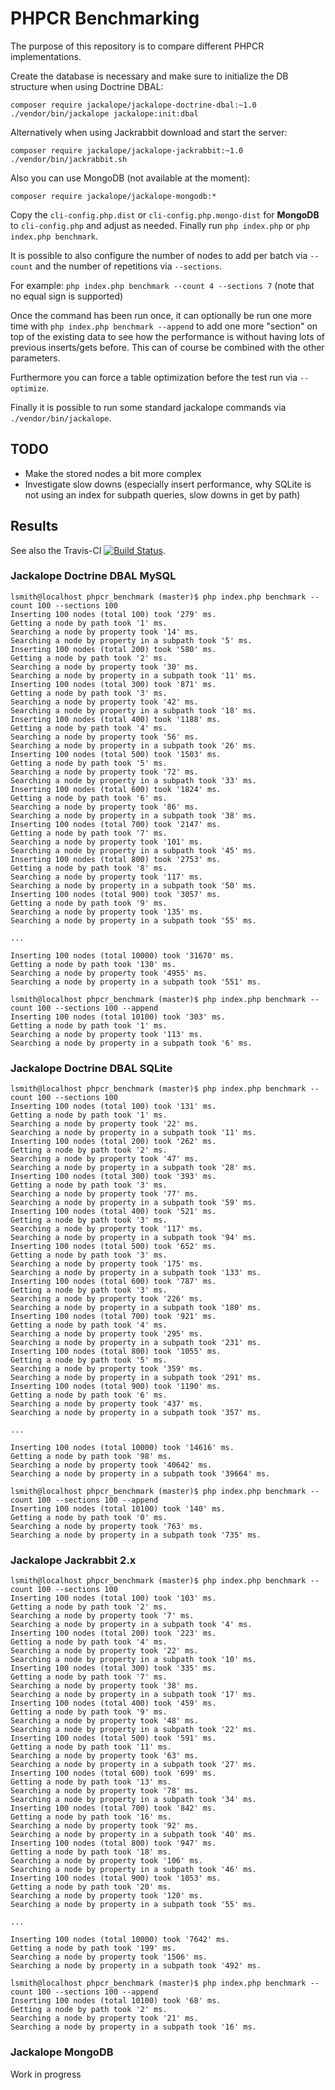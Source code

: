 # PHPCR Benchmarking

The purpose of this repository is to compare different PHPCR implementations.

Create the database is necessary and make sure to initialize the DB structure when using Doctrine DBAL:
```
composer require jackalope/jackalope-doctrine-dbal:~1.0
./vendor/bin/jackalope jackalope:init:dbal
```

Alternatively when using Jackrabbit download and start the server:
```
composer require jackalope/jackalope-jackrabbit:~1.0
./vendor/bin/jackrabbit.sh
```

Also you can use MongoDB (not available at the moment):
```
composer require jackalope/jackalope-mongodb:*
```

Copy the ``cli-config.php.dist`` or ``cli-config.php.mongo-dist`` for **MongoDB** to ``cli-config.php`` and adjust as needed.
Finally run ``php index.php`` or ``php index.php benchmark``.

It is possible to also configure the number of nodes to add per batch via ``--count`` and the number of
repetitions via ``--sections``.

For example: ``php index.php benchmark --count 4 --sections 7`` (note that no equal sign is supported)

Once the command has been run once, it can optionally be run one more time with ``php index.php benchmark --append``
to add one more "section" on top of the existing data to see how the performance is without having lots of previous
inserts/gets before. This can of course be combined with the other parameters.

Furthermore you can force a table optimization before the test run via ``--optimize``.

Finally it is possible to run some standard jackalope commands via ``./vendor/bin/jackalope``.

## TODO

* Make the stored nodes a bit more complex
* Investigate slow downs (especially insert performance, why SQLite is not using an index for subpath queries, slow downs in get by path)

## Results

See also the Travis-CI [![Build Status](https://travis-ci.org/lsmith77/phpcr_benchmark.svg?branch=master)](https://travis-ci.org/lsmith77/phpcr_benchmark).

### Jackalope Doctrine DBAL MySQL

```
lsmith@localhost phpcr_benchmark (master)$ php index.php benchmark --count 100 --sections 100
Inserting 100 nodes (total 100) took '279' ms.
Getting a node by path took '1' ms.
Searching a node by property took '14' ms.
Searching a node by property in a subpath took '5' ms.
Inserting 100 nodes (total 200) took '580' ms.
Getting a node by path took '2' ms.
Searching a node by property took '30' ms.
Searching a node by property in a subpath took '11' ms.
Inserting 100 nodes (total 300) took '871' ms.
Getting a node by path took '3' ms.
Searching a node by property took '42' ms.
Searching a node by property in a subpath took '18' ms.
Inserting 100 nodes (total 400) took '1188' ms.
Getting a node by path took '4' ms.
Searching a node by property took '56' ms.
Searching a node by property in a subpath took '26' ms.
Inserting 100 nodes (total 500) took '1503' ms.
Getting a node by path took '5' ms.
Searching a node by property took '72' ms.
Searching a node by property in a subpath took '33' ms.
Inserting 100 nodes (total 600) took '1824' ms.
Getting a node by path took '6' ms.
Searching a node by property took '86' ms.
Searching a node by property in a subpath took '38' ms.
Inserting 100 nodes (total 700) took '2147' ms.
Getting a node by path took '7' ms.
Searching a node by property took '101' ms.
Searching a node by property in a subpath took '45' ms.
Inserting 100 nodes (total 800) took '2753' ms.
Getting a node by path took '8' ms.
Searching a node by property took '117' ms.
Searching a node by property in a subpath took '50' ms.
Inserting 100 nodes (total 900) took '3057' ms.
Getting a node by path took '9' ms.
Searching a node by property took '135' ms.
Searching a node by property in a subpath took '55' ms.

...

Inserting 100 nodes (total 10000) took '31670' ms.
Getting a node by path took '130' ms.
Searching a node by property took '4955' ms.
Searching a node by property in a subpath took '551' ms.
```

```
lsmith@localhost phpcr_benchmark (master)$ php index.php benchmark --count 100 --sections 100 --append
Inserting 100 nodes (total 10100) took '303' ms.
Getting a node by path took '1' ms.
Searching a node by property took '113' ms.
Searching a node by property in a subpath took '6' ms.
```

### Jackalope Doctrine DBAL SQLite

```
lsmith@localhost phpcr_benchmark (master)$ php index.php benchmark --count 100 --sections 100
Inserting 100 nodes (total 100) took '131' ms.
Getting a node by path took '1' ms.
Searching a node by property took '22' ms.
Searching a node by property in a subpath took '11' ms.
Inserting 100 nodes (total 200) took '262' ms.
Getting a node by path took '2' ms.
Searching a node by property took '47' ms.
Searching a node by property in a subpath took '28' ms.
Inserting 100 nodes (total 300) took '393' ms.
Getting a node by path took '3' ms.
Searching a node by property took '77' ms.
Searching a node by property in a subpath took '59' ms.
Inserting 100 nodes (total 400) took '521' ms.
Getting a node by path took '3' ms.
Searching a node by property took '117' ms.
Searching a node by property in a subpath took '94' ms.
Inserting 100 nodes (total 500) took '652' ms.
Getting a node by path took '3' ms.
Searching a node by property took '175' ms.
Searching a node by property in a subpath took '133' ms.
Inserting 100 nodes (total 600) took '787' ms.
Getting a node by path took '3' ms.
Searching a node by property took '226' ms.
Searching a node by property in a subpath took '180' ms.
Inserting 100 nodes (total 700) took '921' ms.
Getting a node by path took '4' ms.
Searching a node by property took '295' ms.
Searching a node by property in a subpath took '231' ms.
Inserting 100 nodes (total 800) took '1055' ms.
Getting a node by path took '5' ms.
Searching a node by property took '359' ms.
Searching a node by property in a subpath took '291' ms.
Inserting 100 nodes (total 900) took '1190' ms.
Getting a node by path took '6' ms.
Searching a node by property took '437' ms.
Searching a node by property in a subpath took '357' ms.

...

Inserting 100 nodes (total 10000) took '14616' ms.
Getting a node by path took '98' ms.
Searching a node by property took '40642' ms.
Searching a node by property in a subpath took '39664' ms.
```

```
lsmith@localhost phpcr_benchmark (master)$ php index.php benchmark --count 100 --sections 100 --append
Inserting 100 nodes (total 10100) took '140' ms.
Getting a node by path took '0' ms.
Searching a node by property took '763' ms.
Searching a node by property in a subpath took '735' ms.
```

### Jackalope Jackrabbit 2.x

```
lsmith@localhost phpcr_benchmark (master)$ php index.php benchmark --count 100 --sections 100
Inserting 100 nodes (total 100) took '103' ms.
Getting a node by path took '2' ms.
Searching a node by property took '7' ms.
Searching a node by property in a subpath took '4' ms.
Inserting 100 nodes (total 200) took '223' ms.
Getting a node by path took '4' ms.
Searching a node by property took '22' ms.
Searching a node by property in a subpath took '10' ms.
Inserting 100 nodes (total 300) took '335' ms.
Getting a node by path took '7' ms.
Searching a node by property took '38' ms.
Searching a node by property in a subpath took '17' ms.
Inserting 100 nodes (total 400) took '459' ms.
Getting a node by path took '9' ms.
Searching a node by property took '48' ms.
Searching a node by property in a subpath took '22' ms.
Inserting 100 nodes (total 500) took '591' ms.
Getting a node by path took '11' ms.
Searching a node by property took '63' ms.
Searching a node by property in a subpath took '27' ms.
Inserting 100 nodes (total 600) took '699' ms.
Getting a node by path took '13' ms.
Searching a node by property took '78' ms.
Searching a node by property in a subpath took '34' ms.
Inserting 100 nodes (total 700) took '842' ms.
Getting a node by path took '16' ms.
Searching a node by property took '92' ms.
Searching a node by property in a subpath took '40' ms.
Inserting 100 nodes (total 800) took '947' ms.
Getting a node by path took '18' ms.
Searching a node by property took '106' ms.
Searching a node by property in a subpath took '46' ms.
Inserting 100 nodes (total 900) took '1053' ms.
Getting a node by path took '20' ms.
Searching a node by property took '120' ms.
Searching a node by property in a subpath took '55' ms.

...

Inserting 100 nodes (total 10000) took '7642' ms.
Getting a node by path took '199' ms.
Searching a node by property took '1506' ms.
Searching a node by property in a subpath took '492' ms.
```

```
lsmith@localhost phpcr_benchmark (master)$ php index.php benchmark --count 100 --sections 100 --append
Inserting 100 nodes (total 10100) took '68' ms.
Getting a node by path took '2' ms.
Searching a node by property took '21' ms.
Searching a node by property in a subpath took '16' ms.
```

### Jackalope MongoDB

Work in progress
